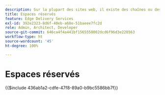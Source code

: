 ```yaml
---
description: Sur la plupart des sites web, il existe des chaînes ou des variables qui seront utilisées sur l’ensemble du site. Il n’est pas judicieux de coder en dur de telles valeurs, notamment sur les sites qui doivent prendre en charge plusieurs langues. Au lieu de cela, il est possible d’utiliser et de gérer des espaces réservés de manière centralisée.
title: Espaces réservés
feature: Edge Delivery Services
exl-id: 392e2323-8d6f-40eb-a68e-51baeee7fc2d
role: Admin, Architect, Developer
source-git-commit: 646ca4f4a441bf1565558002dcd6f96d3e228563
workflow-type: ht
source-wordcount: '45'
ht-degree: 100%

---
```


# Espaces réservés

{{$include 436ab1a2-cdfe-47f8-89a0-b9bc5586bb7f}}

